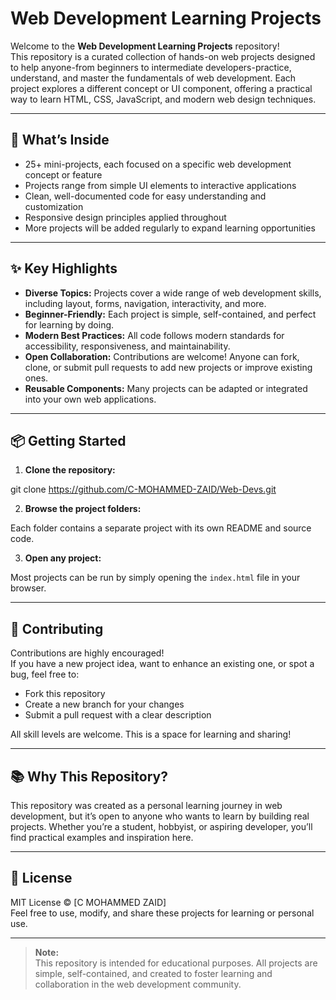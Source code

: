 # Web Development Learning Projects

Welcome to the **Web Development Learning Projects** repository!  
This repository is a curated collection of hands-on web projects designed to help anyone-from beginners to intermediate developers-practice, understand, and master the fundamentals of web development. Each project explores a different concept or UI component, offering a practical way to learn HTML, CSS, JavaScript, and modern web design techniques.

---

## 🚀 What’s Inside

- 25+ mini-projects, each focused on a specific web development concept or feature
- Projects range from simple UI elements to interactive applications
- Clean, well-documented code for easy understanding and customization
- Responsive design principles applied throughout
- More projects will be added regularly to expand learning opportunities

---

## ✨ Key Highlights

- **Diverse Topics:** Projects cover a wide range of web development skills, including layout, forms, navigation, interactivity, and more.
- **Beginner-Friendly:** Each project is simple, self-contained, and perfect for learning by doing.
- **Modern Best Practices:** All code follows modern standards for accessibility, responsiveness, and maintainability.
- **Open Collaboration:** Contributions are welcome! Anyone can fork, clone, or submit pull requests to add new projects or improve existing ones.
- **Reusable Components:** Many projects can be adapted or integrated into your own web applications.

---

## 📦 Getting Started

1. **Clone the repository:**

git clone https://github.com/C-MOHAMMED-ZAID/Web-Devs.git


2. **Browse the project folders:**  

Each folder contains a separate project with its own README and source code.

3. **Open any project:**  

Most projects can be run by simply opening the `index.html` file in your browser.

---

## 🤝 Contributing

Contributions are highly encouraged!  
If you have a new project idea, want to enhance an existing one, or spot a bug, feel free to:

- Fork this repository
- Create a new branch for your changes
- Submit a pull request with a clear description

All skill levels are welcome. This is a space for learning and sharing!

---

## 📚 Why This Repository?

This repository was created as a personal learning journey in web development, but it’s open to anyone who wants to learn by building real projects. Whether you’re a student, hobbyist, or aspiring developer, you’ll find practical examples and inspiration here.

---

## 📝 License

MIT License © [C MOHAMMED ZAID]  
Feel free to use, modify, and share these projects for learning or personal use.

---

> **Note:**  
> This repository is intended for educational purposes. All projects are simple, self-contained, and created to foster learning and collaboration in the web development community.
